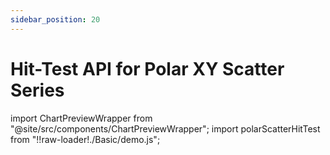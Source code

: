 ```yaml
---
sidebar_position: 20
---
```


# Hit-Test API for Polar XY Scatter Series

import ChartPreviewWrapper from "@site/src/components/ChartPreviewWrapper";
import polarScatterHitTest from "!!raw-loader!./Basic/demo.js";

<ChartPreviewWrapper jsContent={polarScatterHitTest} />